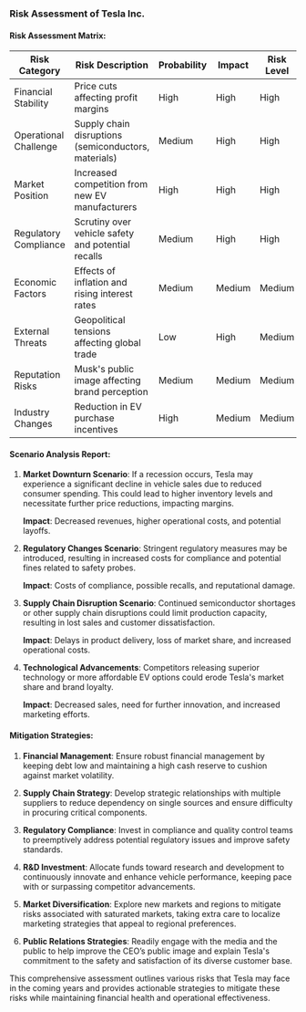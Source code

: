 ### Risk Assessment of Tesla Inc.

#### Risk Assessment Matrix:
| Risk Category           | Risk Description                                         | Probability | Impact | Risk Level      |
|------------------------|---------------------------------------------------------|-------------|--------|-----------------|
| Financial Stability     | Price cuts affecting profit margins                     | High        | High   | High            |
| Operational Challenge   | Supply chain disruptions (semiconductors, materials)    | Medium      | High   | High            |
| Market Position         | Increased competition from new EV manufacturers         | High        | High   | High            |
| Regulatory Compliance    | Scrutiny over vehicle safety and potential recalls      | Medium      | High   | High            |
| Economic Factors        | Effects of inflation and rising interest rates          | Medium      | Medium | Medium          |
| External Threats        | Geopolitical tensions affecting global trade            | Low         | High   | Medium          |
| Reputation Risks        | Musk's public image affecting brand perception          | Medium      | Medium | Medium          |
| Industry Changes        | Reduction in EV purchase incentives                      | High        | Medium | Medium          |

#### Scenario Analysis Report:
1. **Market Downturn Scenario**: If a recession occurs, Tesla may experience a significant decline in vehicle sales due to reduced consumer spending. This could lead to higher inventory levels and necessitate further price reductions, impacting margins.
   
   **Impact**: Decreased revenues, higher operational costs, and potential layoffs.

2. **Regulatory Changes Scenario**: Stringent regulatory measures may be introduced, resulting in increased costs for compliance and potential fines related to safety probes.

   **Impact**: Costs of compliance, possible recalls, and reputational damage.

3. **Supply Chain Disruption Scenario**: Continued semiconductor shortages or other supply chain disruptions could limit production capacity, resulting in lost sales and customer dissatisfaction.

   **Impact**: Delays in product delivery, loss of market share, and increased operational costs.

4. **Technological Advancements**: Competitors releasing superior technology or more affordable EV options could erode Tesla's market share and brand loyalty.

   **Impact**: Decreased sales, need for further innovation, and increased marketing efforts.

#### Mitigation Strategies:
1. **Financial Management**: Ensure robust financial management by keeping debt low and maintaining a high cash reserve to cushion against market volatility.

2. **Supply Chain Strategy**: Develop strategic relationships with multiple suppliers to reduce dependency on single sources and ensure difficulty in procuring critical components.

3. **Regulatory Compliance**: Invest in compliance and quality control teams to preemptively address potential regulatory issues and improve safety standards.

4. **R&D Investment**: Allocate funds toward research and development to continuously innovate and enhance vehicle performance, keeping pace with or surpassing competitor advancements.

5. **Market Diversification**: Explore new markets and regions to mitigate risks associated with saturated markets, taking extra care to localize marketing strategies that appeal to regional preferences.

6. **Public Relations Strategies**: Readily engage with the media and the public to help improve the CEO’s public image and explain Tesla's commitment to the safety and satisfaction of its diverse customer base.

This comprehensive assessment outlines various risks that Tesla may face in the coming years and provides actionable strategies to mitigate these risks while maintaining financial health and operational effectiveness.